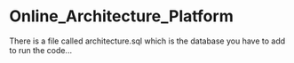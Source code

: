 # Online_Architecture_Platform
There is a file called architecture.sql which is the database you have to add to run the code...
